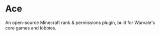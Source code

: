 # Ace

An open-source Minecraft rank & permissions plugin, built for Warvale's core games and lobbies.

